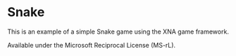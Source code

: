 Snake
==================

This is an example of a simple Snake game using the XNA game framework.

Available under the Microsoft Reciprocal License (MS-rL).
